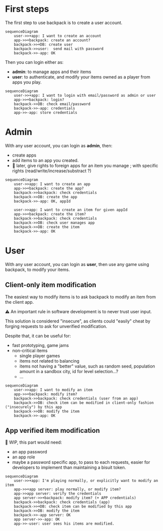 # First steps

The first step to use backpack is to create a user account.

```mermaid
sequenceDiagram
    user->>+app: I want to create an account
    app->>+backpack: create an account?
    backpack->>+DB: create user
    backpack->>user:  send mail with password
    backpack->>-app: OK
```

Then you can login either as:
- **admin**: to manage apps and their items
- **user**: to authenticate, and modify your items owned as a player from apps you play.

```mermaid
sequenceDiagram
    user->>+app: I want to login with email/password as admin or user
    app->>+backpack: login?
    backpack->>DB: check email/password
    backpack->>-app: credentials
    app->>-app: store credentials
```

# Admin
With any user account, you can login as **admin**, then:
- create apps
- add items to an app you created.
- :construction: later, give rights to foreign apps for an item you manage ; with specific rights (read/write/increase/substract ?)

```mermaid
sequenceDiagram
    user->>app: I want to create an app
    app->>+backpack: create the app?
    backpack->>backpack: check credentials
    backpack->>DB: create the app
    backpack->>-app: OK, appId

    user->>app: I want to create an item for given appId
    app->>+backpack: create the item?
    backpack->>backpack: check credentials
    backpack->>DB: check user manages app
    backpack->>DB: create the item
    backpack->>-app: OK
```

# User

With any user account, you can login as **user**, then use any game using backpack, to modify your items.

## Client-only item modification

The easiest way to modify items is to ask backpack to modify an item from the client app.

:warning: An important rule in software development is to never trust user input.

This solution is considered "insecure", as clients could "easily" cheat by forging requests to ask for unverified modification.

Despite that, it can be useful for:
- fast prototyping, game jams
- non-critical items
  - single player games
  - items not related to balancing
  - items not having a "better" value, such as random seed, population amount in a sandbox city, id for level selection...?
  - ...

```mermaid
sequenceDiagram
    user->>app: I want to modify an item
    app->>+backpack: modify item?
    backpack->>backpack: check credentials (user from an app)
    backpack->>DB: check item can be modified in client-only fashion ("insecurely") by this app
    backpack->>DB: modify the item
    backpack->>-app: OK
```
## App verified item modification

:construction: WIP, this part would need:
- an app password
- an app role
- maybe a password specific app, to pass to each requests, easier for developers to implement than maintaining a bisuit token.

```mermaid
sequenceDiagram
    user->>+app: I'm playing normally, or explicitly want to modify an item
    app->>+app server: play normally, or modify item?
    app->>app server: verify the credentials
    app server->>+backpack: modify item? (+ APP credentials)
    backpack->>backpack: check credentials (app)
    backpack->>+DB: check item can be modified by this app
    backpack->>DB: modify the item
    backpack->>-app server: OK
    app server->>-app: OK
    app->>-user: user sees his items are modified.
```
